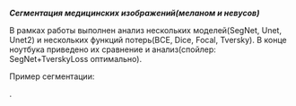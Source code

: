 
***Сегментация медицинских изображений(меланом и невусов)***

В рамках работы выполнен анализ нескольких моделей(SegNet, Unet, Unet2) и нескольких функций потерь(BCE, Dice, Focal, Tversky). В конце ноутбука приведено их сравнение и анализ(спойлер: SegNet+TverskyLoss оптимально).

Пример сегментации:


.
